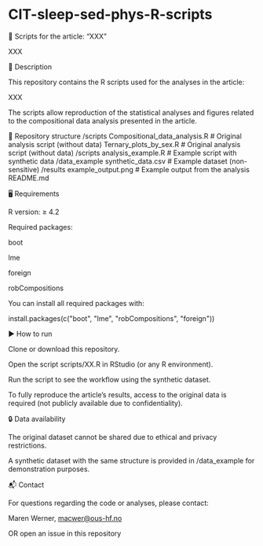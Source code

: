# CIT-sleep-sed-phys-R-scripts

📘 Scripts for the article: “XXX”

XXX

📄 Description

This repository contains the R scripts used for the analyses in the article:

XXX

The scripts allow reproduction of the statistical analyses and figures related to the compositional data analysis presented in the article.

📂 Repository structure
/scripts
    Compositional_data_analysis.R        # Original analysis script (without data)
    Ternary_plots_by_sex.R                # Original analysis script (without data)
/scripts
    analysis_example.R      # Example script with synthetic data
/data_example
    synthetic_data.csv      # Example dataset (non-sensitive)
/results
    example_output.png      # Example output from the analysis
README.md

🖥️ Requirements

R version: ≥ 4.2

Required packages:

boot

lme

foreign

robCompositions

You can install all required packages with:

install.packages(c("boot", "lme", "robCompositions", "foreign"))

▶️ How to run

Clone or download this repository.

Open the script scripts/XX.R in RStudio (or any R environment).

Run the script to see the workflow using the synthetic dataset.

To fully reproduce the article’s results, access to the original data is required (not publicly available due to confidentiality).

🔒 Data availability

The original dataset cannot be shared due to ethical and privacy restrictions.

A synthetic dataset with the same structure is provided in /data_example for demonstration purposes.

📬 Contact

For questions regarding the code or analyses, please contact:

Maren Werner, 
macwer@ous-hf.no

OR open an issue
 in this repository
